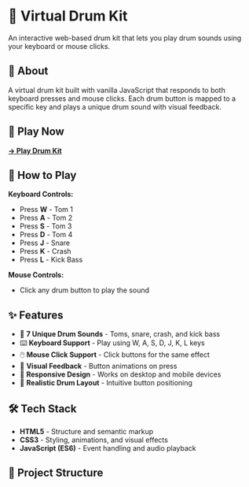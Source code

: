 # 🥁 Virtual Drum Kit

An interactive web-based drum kit that lets you play drum sounds using your keyboard or mouse clicks.
## 🎵 About

A virtual drum kit built with vanilla JavaScript that responds to both keyboard presses and mouse clicks. Each drum button is mapped to a specific key and plays a unique drum sound with visual feedback.

## 🚀 Play Now

**[→ Play Drum Kit](https://shvmshri.github.io/Drum-kit/)**

## 🎹 How to Play

**Keyboard Controls:**
- Press **W** - Tom 1
- Press **A** - Tom 2
- Press **S** - Tom 3
- Press **D** - Tom 4
- Press **J** - Snare
- Press **K** - Crash
- Press **L** - Kick Bass

**Mouse Controls:**
- Click any drum button to play the sound

## ✨ Features

- 🎵 **7 Unique Drum Sounds** - Toms, snare, crash, and kick bass
- ⌨️ **Keyboard Support** - Play using W, A, S, D, J, K, L keys
- 🖱️ **Mouse Click Support** - Click buttons for the same effect
- 🎨 **Visual Feedback** - Button animations on press
- 📱 **Responsive Design** - Works on desktop and mobile devices
- 🎯 **Realistic Drum Layout** - Intuitive button positioning

## 🛠️ Tech Stack

- **HTML5** - Structure and semantic markup
- **CSS3** - Styling, animations, and visual effects
- **JavaScript (ES6)** - Event handling and audio playback

## 📁 Project Structure

